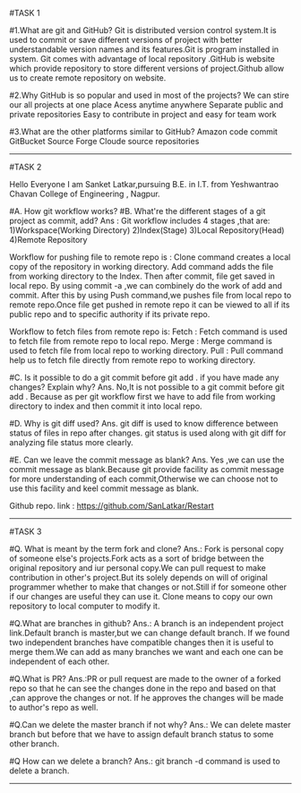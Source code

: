 #TASK 1

#1.What are git and GitHub?
Git is distributed version control system.It is used to commit or save different versions of project with better understandable version names and its features.Git is program installed in system. Git comes with advantage of local repository .GitHub is website which provide repository to store different versions of project.Github allow us to create remote repository on website.


#2.Why GitHub is so popular and used in most of the projects?
We can stire our all projects at one place
Acess anytime anywhere
Separate public and private repositories
Easy to contribute in project and easy for team work

#3.What are the other platforms similar to GitHub?
Amazon code commit
GitBucket
Source Forge
Cloude source repositories

_______________________________________________________________

#TASK 2

Hello Everyone
I am Sanket Latkar,pursuing B.E. in I.T. from Yeshwantrao Chavan College of Engineering , Nagpur.

#A. How git workflow works?
#B. What're the different stages of a git project as commit, add? 
Ans : 
Git workflow includes 4 stages ,that are:
1)Workspace(Working Directory)
2)Index(Stage)
3)Local Repository(Head)
4)Remote Repository

Workflow for pushing file to remote repo is :
Clone command creates a local copy of the repository in working directory.
Add command adds the file from working directory to the Index.
Then after commit, file get saved in local repo.
By using commit -a ,we can combinely do the work of add and commit.
After this by using Push command,we pushes file from local repo to remote repo.Once file get pushed in remote repo it can be viewed to all if its public repo and to specific authority if its private repo.

Workflow to fetch files from remote repo is:
Fetch : Fetch command is used to fetch file from remote repo to local repo.
Merge : Merge command is used to fetch file from local repo to working directory.
Pull : Pull command help us to fetch file directly from remote repo to working directory.


#C. Is it possible to do a git commit before git add . if you have made any changes? Explain why? 
Ans. No,It is not possible to a git commit before git add . Because as per git workflow first we have to add file from working directory to index and then commit it into local repo.

#D. Why is git diff used?
Ans. git diff is used to know difference between status of files in repo after changes. git status is used along with git diff for analyzing file status more clearly.

#E. Can we leave the commit message as blank?
Ans. Yes ,we can use the commit message as blank.Because git provide facility as commit message for more understanding of each commit,Otherwise we can choose not to use this facility and keel commit message as blank.

Github repo. link : 
https://github.com/SanLatkar/Restart 

________________________________________________________________

#TASK 3

#Q. What is meant by the term fork and clone?
Ans.: Fork is personal copy of someone else's projects.Fork acts as a sort of bridge between the original repository and iur personal copy.We can pull request to make contribution in other's project.But its solely depends on will of original programmer whether to make that changes or not.Still if for someone other if our changes are useful they can use it.
Clone means to copy our own repository to local computer to modify it.

#Q.What are branches in github?
Ans.: A branch is an independent project link.Default branch is master,but we can change default branch. If we found two independent branches have compatible changes then it is useful to merge them.We can add as many branches we want and each one can be independent of each other.

#Q.What is PR?
Ans.:PR or pull request are made to the owner of a forked repo so that he can see the changes done in the repo and based on that ,can approve the changes or not. If he approves the changes will be made to author's repo as well.

#Q.Can we delete the master branch if not why? 
Ans.: We can delete master branch but before that we have to assign default branch status to some other branch.

#Q How can we delete a branch?
Ans.: git branch -d command is used to delete a branch.

_________________________________________________________________